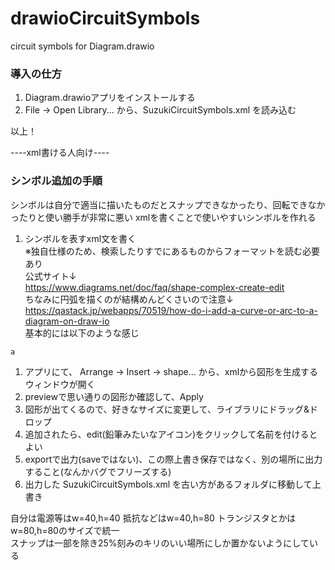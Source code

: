 # drawioCircuitSymbols
circuit symbols for Diagram.drawio

### 導入の仕方
1. Diagram.drawioアプリをインストールする
1. File -> Open Library... から、SuzukiCircuitSymbols.xml を読み込む

以上！

----xml書ける人向け----
### シンボル追加の手順
シンボルは自分で適当に描いたものだとスナップできなかったり、回転できなかったりと使い勝手が非常に悪い
xmlを書くことで使いやすいシンボルを作れる

1. シンボルを表すxml文を書く<br/>
※独自仕様のため、検索したりすでにあるものからフォーマットを読む必要あり<br/>
公式サイト↓<br/>
https://www.diagrams.net/doc/faq/shape-complex-create-edit<br/>
ちなみに円弧を描くのが結構めんどくさいので注意↓<br/>
https://qastack.jp/webapps/70519/how-do-i-add-a-curve-or-arc-to-a-diagram-on-draw-io<br/>
基本的には以下のような感じ
```
a
```
1. アプリにて、 Arrange -> Insert -> shape... から、xmlから図形を生成するウィンドウが開く
1. previewで思い通りの図形か確認して、Apply
1. 図形が出てくるので、好きなサイズに変更して、ライブラリにドラッグ&ドロップ
1. 追加されたら、edit(鉛筆みたいなアイコン)をクリックして名前を付けるとよい
1. exportで出力(saveではない)、この際上書き保存ではなく、別の場所に出力すること(なんかバグでフリーズする)
1. 出力した SuzukiCircuitSymbols.xml を古い方があるフォルダに移動して上書き

自分は電源等はw=40,h=40 抵抗などはw=40,h=80 トランジスタとかはw=80,h=80のサイズで統一<br/>
スナップは一部を除き25%刻みのキリのいい場所にしか置かないようにしている
